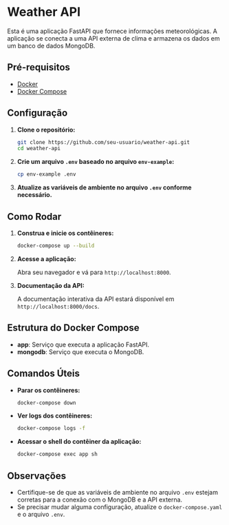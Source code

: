 # Weather API

Esta é uma aplicação FastAPI que fornece informações meteorológicas. A aplicação se conecta a uma API externa de clima e armazena os dados em um banco de dados MongoDB.


## Pré-requisitos

- [Docker](https://www.docker.com/)
- [Docker Compose](https://docs.docker.com/compose/)

## Configuração

1. **Clone o repositório:**

    ```sh
    git clone https://github.com/seu-usuario/weather-api.git
    cd weather-api
    ```

2. **Crie um arquivo `.env` baseado no arquivo `env-example`:**

    ```sh
    cp env-example .env
    ```

3. **Atualize as variáveis de ambiente no arquivo `.env` conforme necessário.** 

## Como Rodar

1. **Construa e inicie os contêineres:**

    ```sh
    docker-compose up --build
    ```

2. **Acesse a aplicação:**

    Abra seu navegador e vá para `http://localhost:8000`.

3. **Documentação da API:**

    A documentação interativa da API estará disponível em `http://localhost:8000/docs`.

## Estrutura do Docker Compose

- **app**: Serviço que executa a aplicação FastAPI.
- **mongodb**: Serviço que executa o MongoDB.

## Comandos Úteis

- **Parar os contêineres:**

    ```sh
    docker-compose down
    ```

- **Ver logs dos contêineres:**

    ```sh
    docker-compose logs -f
    ```

- **Acessar o shell do contêiner da aplicação:**

    ```sh
    docker-compose exec app sh
    ```

## Observações

- Certifique-se de que as variáveis de ambiente no arquivo `.env` estejam corretas para a conexão com o MongoDB e a API externa.
- Se precisar mudar alguma configuração, atualize o `docker-compose.yaml` e o arquivo `.env`.

